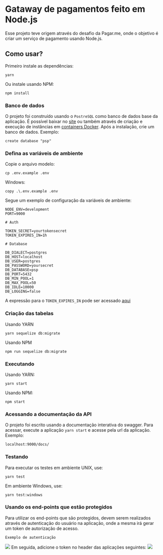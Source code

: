 # Gataway de pagamentos feito em Node.js

Esse projeto teve origem através do desafio da Pagar.me, onde o objetivo é criar um serviço de pagamento usando Node.js.

## Como usar?
Primeiro instale as dependências:
```
yarn
```
Ou instale usando NPM:
```
npm install
```
### Banco de dados
O projeto foi construído usando o ```PostreSQL``` como banco de dados base da aplicação. É possível baixar no [site](https://www.postgresql.org/download/) ou também através de criação e execução de instâncias em [containers Docker](https://hub.docker.com/_/postgres).
Após a instalação, crie um banco de dados. Exemplo:
```
create database "psp"
```
### Defina as variáveis de ambiente
Copie o arquivo modelo:
```
cp .env.example .env
```
Windows:
```
copy .\.env.example .env
```
Segue um exemplo de configuração da variáveis de ambiente:
```
NODE_ENV=development
PORT=9000

# Auth

TOKEN_SECRET=yourtokensecret
TOKEN_EXPIRES_IN=1h

# Database

DB_DIALECT=postgres
DB_HOST=localhost
DB_USER=postgres
DB_PASSWORD=yoursecret
DB_DATABASE=psp
DB_PORT=5432
DB_MIN_POOL=1
DB_MAX_POOL=50
DB_IDLE=10000
DB_LOGGING=false
```
A expressão para o ```TOKEN_EXPIRES_IN``` pode ser acessado [aqui](https://github.com/zeit/ms)

### Criação das tabelas
Usando YARN
```
yarn sequelize db:migrate
```
Usando NPM
```
npm run sequelize db:migrate
```
### Executando
Usando YARN:
```
yarn start
```
Usando NPM:
```
npm start
```
### Acessando a documentação da API
O projeto foi escrito usando a documentação interativa do swagger. Para acessar, execute a aplicação ``` yarn start ```
e acesse pela url da aplicação. Exemplo:
```
localhost:9000/docs/
```
### Testando
Para executar os testes em ambiente UNIX, use:
```
yarn test
```
Em ambiente Windows, use:
```
yarn test:windows
```
### Usando os end-points que estão protegidos
Para utilizar os end-points que são protegidos, devem serem realizados através de autenticação do usuário na aplicação, onde a mesma irá gerar um token de autorização de acesso.
```
Exemplo de autenticação
```
![](https://github.com/anderfilth/payment-gateway-api/blob/master/tmp/1.png)
Em seguida, adicione o token no header das aplicações seguintes:
![](https://github.com/anderfilth/payment-gateway-api/blob/master/tmp/2.png)
